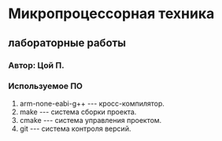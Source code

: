 # Микропроцессорная техника
## лабораторные работы
### Автор: Цой П.
### Используемое ПО
1. arm-none-eabi-g++ --- кросс-компилятор.
1. make --- система сборки проекта.
1. cmake --- система управления проектом.
1. git --- система контроля версий.
